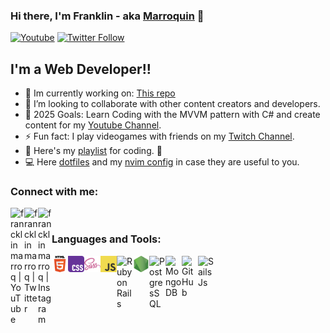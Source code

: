### Hi there, I'm Franklin - aka [Marroquin][youtube] 👋

[![Youtube](https://img.shields.io/youtube/channel/subscribers/UCUuH-HHaorC6HJCiXeZbOrQ?style=social)](https://www.youtube.com/channel/UCUuH-HHaorC6HJCiXeZbOrQ)
[![Twitter Follow](https://img.shields.io/twitter/follow/franmarroquinQ)](https://twitter.com/franmarroquinQ)


## I'm a Web Developer!!

- 🔭 Im currently working on: [This repo][currentlyworking]
- 👯 I’m looking to collaborate with other content creators and developers.
- 🥅 2025 Goals: Learn Coding with the MVVM pattern with C# and create content for my [Youtube Channel][youtube].
- ⚡ Fun fact: I play videogames with friends on my [Twitch Channel][twitch].
- 🎵 Here's my [playlist][musicplaylist] for coding. 🤣
- :computer: Here [dotfiles][dotfiles] and my [nvim config][nvimcfg] in case they are useful to you.

### Connect with me:

[<img align="left" alt="francklinmarroq | YouTube" width="22px" src="https://upload.wikimedia.org/wikipedia/commons/thumb/0/09/YouTube_full-color_icon_%282017%29.svg/2560px-YouTube_full-color_icon_%282017%29.svg.png" />][youtube]
[<img align="left" alt="francklinmarroq | Twitter" width="22px" src="https://img.freepik.com/free-icon/twitter_318-674515.jpg" />][twitter]
<!-- [<img align="left" alt="francklinmarroq | LinkedIn" width="22px" src="https://image.flaticon.com/icons/png/512/2111/2111499.png" />][linkedin] -->
[<img align="left" alt="francklinmarroq | Instagram" width="22px" src="https://cdn-icons-png.flaticon.com/512/2111/2111463.png" />][instagram]

<br />

### Languages and Tools:


<!--[<img align="left" alt="Visual Studio Code" width="26px" src="https://raw.githubusercontent.com/github/explore/80688e429a7d4ef2fca1e82350fe8e3517d3494d/topics/visual-studio-code/visual-studio-code.png" />][webdevplaylist]-->
[<img align="left" alt="HTML5" width="26px" src="https://raw.githubusercontent.com/github/explore/80688e429a7d4ef2fca1e82350fe8e3517d3494d/topics/html/html.png" />][webdevplaylist]
[<img align="left" alt="CSS3" width="26px" src="https://raw.githubusercontent.com/github/explore/80688e429a7d4ef2fca1e82350fe8e3517d3494d/topics/css/css.png" />][cssplaylist]
[<img align="left" alt="Sass" width="26px" src="https://raw.githubusercontent.com/github/explore/80688e429a7d4ef2fca1e82350fe8e3517d3494d/topics/sass/sass.png" />][cssplaylist]
[<img align="left" alt="JavaScript" width="26px" src="https://raw.githubusercontent.com/github/explore/80688e429a7d4ef2fca1e82350fe8e3517d3494d/topics/javascript/javascript.png" />][jsplaylist]
[<img align="left" alt="Ruby on Rails" width="26px" src="https://icon-library.com/images/ruby-on-rails-icon/ruby-on-rails-icon-29.jpg" />][jsplaylist]
[<img align="left" alt="Node.js" width="26px" src="https://raw.githubusercontent.com/github/explore/80688e429a7d4ef2fca1e82350fe8e3517d3494d/topics/nodejs/nodejs.png" />][webdevplaylist]
[<img align="left" alt="PostgresSQL" width="26px" src="https://cdn-icons-png.flaticon.com/512/5968/5968342.png" />][webdevplaylist]
[<img align="left" alt="MongoDB" width="26px" src="https://www.svgrepo.com/show/331488/mongodb.svg" />][webdevplaylist]
[<img align="left" alt="GitHub" width="26px" src="https://cdn-icons-png.flaticon.com/512/733/733553.png" />][webdevplaylist]
[<img align="left" alt="Sails Js" width="26px" src="https://www.pinclipart.com/picdir/big/124-1248748_c-sharp-logo-png.png"/>][csharpdevplaylist]



[website]: https://google.com
[repo1]: https://github.com/francklinmarroq/Bakers-Adventure
[repo2]: https://github.com/Marroquin-Software/health-ally-frontend
[twitter]: https://twitter.com/franmarroquinQ
[youtube]: https://www.youtube.com/channel/UCUuH-HHaorC6HJCiXeZbOrQ
[twitch]: https://www.twitch.tv/marroquingg
[instagram]: https://www.instagram.com/marroquin_q/
[linkedin]: https://www.linkedin.com/in/francklin-marroquin-quezada-a09159138/
[webdevplaylist]: #
[csharpdevplaylist]: #
[jsplaylist]: #
[cssplaylist]: #
[reactplaylist]: #
[musicplaylist]: https://music.youtube.com/playlist?list=PLljlmwv02fXjQqH2UXq7pDg8q9Se0tVPP&feature=share
[currentlyworking]: https://github.com/francklinmarroq/ProyectoVemar/tree/master
[dotfiles]: https://github.com/francklinmarroq/dotfiles
[nvimcfg]: https://github.com/francklinmarroq/nvim-config
